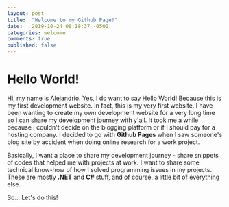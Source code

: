 ```yaml
---
layout: post
title:  "Welcome to my Github Page!"
date:   2019-10-24 08:18:37 -0500
categories: welcome
comments: true
published: false
---
```


# Hello World!

Hi, my name is Alejandrio. Yes, I do want to say Hello World! Because this is my first development website. In fact, this is my very first website. I have been wanting to create my own development website for a very long time so I can share my development journey with y'all. It took me a while because I couldn't decide on the blogging platform or if I should pay for a hosting company. I decided to go with **Github Pages** when I saw someone's blog site by accident when doing online research for a work project. 

Basically, I want a place to share my development journey - share snippets of codes that helped me with projects at work. I want to share some technical know-how of how I solved programming issues in my projects. These are mostly **.NET** and **C#** stuff, and of course, a little bit of everything else. 

So... Let's do this!